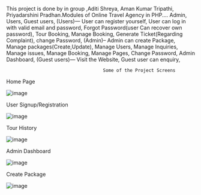 This project is done by in group ,Aditi Shreya, Aman Kumar Tripathi, Priyadarshini Pradhan.Modules of Online Travel Agency in PHP....
  Admin,
  Users,
  Guest users,
(Users)—
  User can register yourself, 
  User can log in with valid email and password,
  Forgot Password(user Can recover own password),
  Tour Booking,
  Manage Booking,
  Generate Ticket(Regarding Complaint),
  change Password,
(Admin)–
  Admin can create Package,
  Manage packages(Create,Update),
  Manage Users,
  Manage Inquiries,
  Manage issues,
  Manage Booking,
  Manage Pages,
  Change Password,
  Admin Dashboard,
(Guest users)—
  Visit the Website,
  Guest user can enquiry,

                                        Some of the Project Screens

Home Page

![image](https://github.com/user-attachments/assets/644051fa-bd42-4219-aef1-3e99f2ea8726)

User Signup/Registration

![image](https://github.com/user-attachments/assets/9af74c76-8c0b-47c3-bc7c-17190d166514)

Tour History

![image](https://github.com/user-attachments/assets/6a9dd511-2cdf-4bc3-8c04-02c3e05edfdc)

Admin Dashboard

![image](https://github.com/user-attachments/assets/91d88456-a1be-49cf-9be8-54d618ced0a5)

Create Package

![image](https://github.com/user-attachments/assets/4f29c991-1ad0-43f9-908f-535683952af3)




